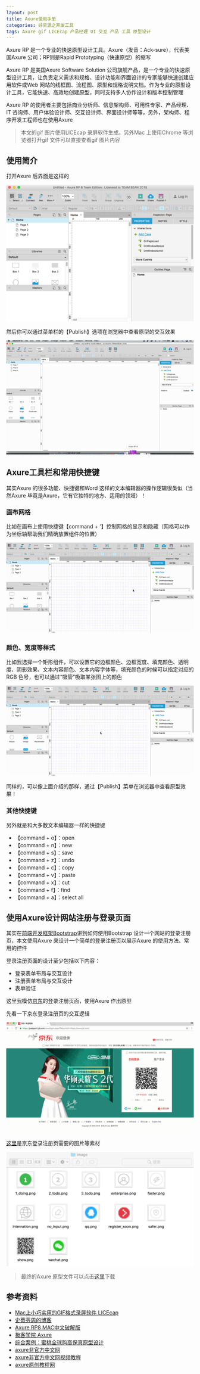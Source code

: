 ```yaml
---
layout: post
title: Axure使用手册
categories: 好资源之开发工具 
tags: Axure gif LICEcap 产品经理 UI 交互 产品 工具 原型设计 
---
```


Axure RP 是一个专业的快速原型设计工具。Axure（发音：Ack-sure），代表美国Axure 公司；RP则是Rapid Prototyping（快速原型）的缩写

Axure RP 是美国Axure Software Solution 公司旗舰产品，是一个专业的快速原型设计工具，让负责定义需求和规格、设计功能和界面设计的专家能够快速创建应用软件或Web 网站的线框图、流程图、原型和规格说明文档。作为专业的原型设计工具，它能快速、高效地创建原型，同时支持多人协作设计和版本控制管理

Axure RP 的使用者主要包括商业分析师、信息架构师、可用性专家、产品经理、IT 咨询师、用户体验设计师、交互设计师、界面设计师等等，另外，架构师、程序开发工程师也在使用Axure

>本文的gif 图片使用LICEcap 录屏软件生成。另外Mac 上使用Chrome 等浏览器打开gif 文件可以直接查看gif 图片内容

## 使用简介

打开Axure 后界面是这样的

![](../media/image/2018-07-28/01.png)

然后你可以通过菜单栏的【Publish】选项在浏览器中查看原型的交互效果

![](../media/image/2018-07-28/02.gif)

## Axure工具栏和常用快捷键

其实Axure 的很多功能、快捷键和Word 这样的文本编辑器的操作逻辑很类似（当然Axure 毕竟是Axure，它有它独特的地方、适用的领域）！

### 画布网格

比如在画布上使用快捷键【command + '】控制网格的显示和隐藏（网格可以作为坐标轴帮助我们精确放置组件的位置）

![](../media/image/2018-07-28/03.gif)

### 颜色、宽度等样式

比如我选择一个矩形组件，可以设置它的边框颜色、边框宽度、填充颜色、透明度、阴影效果、文本内容颜色、文本内容字体等，填充颜色的时候可以指定对应的RGB 色号，也可以通过“吸管”吸取某张图上的颜色

![](../media/image/2018-07-28/04.gif)

同样的，可以像上面介绍的那样，通过【Publish】菜单在浏览器中查看原型效果！

### 其他快捷键

另外就是和大多数文本编辑器一样的快捷键

* 【command + o】：open
* 【command + n】：new
* 【command + s】：save
* 【command + z】：undo
* 【command + c】：copy
* 【command + v】：paste
* 【command + x】：cut
* 【command + f】：find
* 【command + a】：select all

## 使用Axure设计网站注册与登录页面

其实在[前端开发框架Bootstrap](http://www.xumenger.com/bootstrap-20180621/)讲到如何使用Bootstrap 设计一个网站的登录注册页，本文使用Axure 来设计一个简单的登录注册页以展示Axure 的使用方法、常用的控件

登录注册页面的设计至少包括以下内容：

* 登录表单布局与交互设计
* 注册表单布局与交互设计
* 表单验证

这里我模仿[京东](https://passport.jd.com/new/login.aspx?ReturnUrl=https://www.jd.com/)的登录注册页面，使用Axure 作出原型

先看一下京东登录注册页的交互逻辑

![](../media/image/2018-07-28/05.gif)

[这里](../download/20180728/image/)是京东登录注册页需要的图片等素材

![](../media/image/2018-07-28/06.png)

>最终的Axure 原型文件可以点击[这里](../download/20180728/simple.rp)下载

## 参考资料

* [Mac上小巧实用的GIF格式录屏软件 LICEcap](https://blog.csdn.net/agonie201218/article/details/49686265)
* [史蒂芬周的博客](http://www.sdifen.com/?s=Axure&submit=%E6%90%9C%E7%B4%A2)
* [Axure RP8 MAC中文破解版](https://www.cnblogs.com/exmyth/p/8560056.html)
* [极客学院 Axure](http://www.jikexueyuan.com/course/axure/)
* [综合案例：蜜桃全球购高保真原型设计](http://www.jikexueyuan.com/course/2642.html)
* [axure非官方中文网](https://www.axure.com.cn/)
* [axure非官方中文网视频教程](https://www.axure.com.cn/category/axure/videos/)
* [axure原创教程网](http://www.iaxure.com/)
